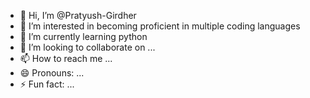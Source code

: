 - 👋 Hi, I’m @Pratyush-Girdher
- 👀 I’m interested in becoming proficient in multiple coding languages
- 🌱 I’m currently learning python
- 💞️ I’m looking to collaborate on ...
- 📫 How to reach me ...
- 😄 Pronouns: ...
- ⚡ Fun fact: ...

<!---
Pratyush-Girdher/Pratyush-Girdher is a ✨ special ✨ repository because its `README.md` (this file) appears on your GitHub profile.
You can click the Preview link to take a look at your changes.
--->
